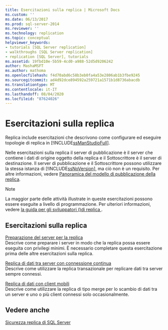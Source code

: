 ```yaml
---
title: Esercitazioni sulla replica | Microsoft Docs
ms.custom: ''
ms.date: 06/13/2017
ms.prod: sql-server-2014
ms.reviewer: ''
ms.technology: replication
ms.topic: conceptual
helpviewer_keywords:
- tutorials [SQL Server replication]
- walkthroughs [SQL Server replication]
- replication [SQL Server], tutorials
ms.assetid: 19fbd10e-5b59-4cd0-a988-52d5d9206242
author: MashaMSFT
ms.author: mathoma
ms.openlocfilehash: f4d70abd6c58b3eb0fa4a53e2806ab1b3fbe9245
ms.sourcegitcommit: ad4d92dce894592a259721a1571b1d8736abacdb
ms.translationtype: MT
ms.contentlocale: it-IT
ms.lasthandoff: 08/04/2020
ms.locfileid: "87624026"
---
```

# <a name="replication-tutorials"></a>Esercitazioni sulla replica
  Replica include esercitazioni che descrivono come configurare ed eseguire topologie di replica in [!INCLUDE[ssManStudioFull](../../includes/ssmanstudiofull-md.md)].  
  
 Nelle esercitazioni sulla replica il server di pubblicazione è il server che contiene i dati di origine oggetto della replica e il Sottoscrittore è il server di destinazione. Il server di pubblicazione e il Sottoscrittore possono utilizzare la stessa istanza di [!INCLUDE[ssNoVersion](../../includes/ssnoversion-md.md)], ma ciò non è un requisito. Per altre informazioni, vedere [Panoramica del modello di pubblicazione della replica](publish/replication-publishing-model-overview.md).  
  
> [!NOTE]  
>  La maggior parte delle attività illustrate in queste esercitazioni possono essere eseguite a livello di programmazione. Per ulteriori informazioni, vedere [la guida per gli sviluppatori &#40;&#41;di replica ](concepts/replication-developer-documentation.md).  
  
## <a name="replication-tutorials"></a>Esercitazioni sulla replica  
 [Preparazione del server per la replica](tutorial-preparing-the-server-for-replication.md)  
 Descrive come preparare i server in modo che la replica possa essere eseguita con privilegi minimi. È necessario completare questa esercitazione prima delle altre esercitazioni sulla replica.  
  
 [Replica di dati tra server con connessione continua](tutorial-replicating-data-between-continuously-connected-servers.md)  
 Descrive come utilizzare la replica transazionale per replicare dati tra server sempre connessi.  
  
 [Replica di dati con client mobili](tutorial-replicating-data-with-mobile-clients.md)  
 Descrive come utilizzare la replica di tipo merge per lo scambio di dati tra un server e uno o più client connessi solo occasionalmente.  
  
## <a name="see-also"></a>Vedere anche  
 [Sicurezza replica di SQL Server](security/view-and-modify-replication-security-settings.md)  
  
  
